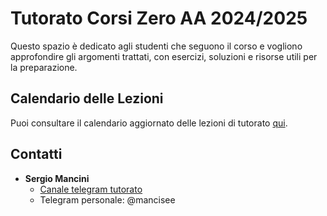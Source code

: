 # Tutorato Corsi Zero AA 2024/2025

Questo spazio è dedicato agli studenti che seguono il corso e vogliono approfondire gli argomenti trattati, con esercizi, soluzioni e risorse utili per la preparazione.

## Calendario delle Lezioni

Puoi consultare il calendario aggiornato delle lezioni di tutorato [qui](https://studentiunict-my.sharepoint.com/:x:/g/personal/mncsrg01a20c351k_studium_unict_it/ESjWM90DVrpGsD43Wc3VSaUBQ_Qe871oG5JStv7nZIESZQ).

## Contatti

- **Sergio Mancini**  
  - [Canale telegram tutorato](https://t.me/corsozero_inf_dmi_unict)
  - Telegram personale: @mancisee
